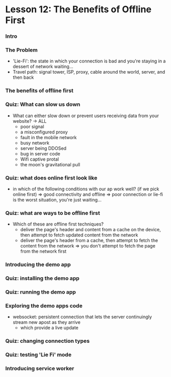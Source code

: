 # Lesson 12: The Benefits of Offline First

### Intro
### The Problem
* 'Lie-Fi': the state in which your connection is bad and you're staying in a dessert of network waiting...
* Travel path: signal tower, ISP, proxy, cable around the world, server, and then back

### The benefits of offline first
### Quiz: What can slow us down
* What can either slow down or prevent users receiving data from your website? -> ALL
  * poor signal
  * a misconfigured proxy
  * fault in the mobile network
  * busy network
  * server being DDOSed
  * bug in server code
  * Wifi captive protal
  * the moon's gravitational pull

### Quiz: what does online first look like
* in which of the following conditions with our ap work well? (if we pick online first)
  => good connectivity and offline
  => poor connection or lie-fi is the worst situation, you're just waiting...

### Quiz: what are ways to be offline first
* Which of these are offline first techniques?
  * deliver the page's header and content from a cache on the device, then attempt to fetch updated content from the network
  * deliver the page's header from a cache, then attempt to fetch the content from the network
  => you don't attempt to fetch the page from the network first

### Introducing the demo app
### Quiz: installing the demo app
### Quiz: running the demo app
### Exploring the demo apps code
* websocket: persistent connection that lets the server continuingly stream new apost as they arrive
  * which provide a live update

### Quiz: changing connection types
### Quiz: testing 'Lie Fi' mode
### Introducing service worker
